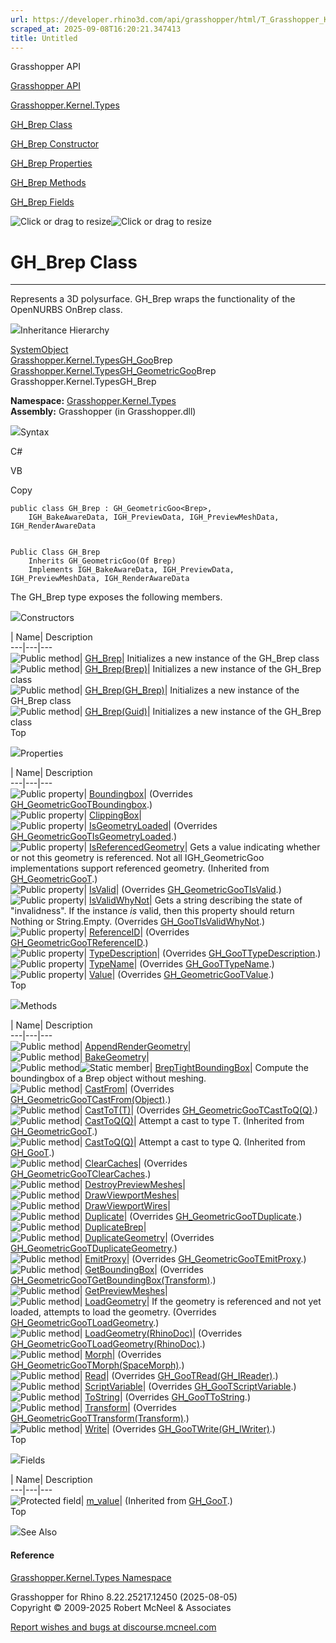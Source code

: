 ```yaml
---
url: https://developer.rhino3d.com/api/grasshopper/html/T_Grasshopper_Kernel_Types_GH_Brep.htm
scraped_at: 2025-09-08T16:20:21.347413
title: Untitled
---
```


Grasshopper API

[Grasshopper API](../html/723c01da-9986-4db2-8f53-6f3a7494df75.htm
"Grasshopper API")

[Grasshopper.Kernel.Types](../html/N_Grasshopper_Kernel_Types.htm
"Grasshopper.Kernel.Types")

[GH_Brep Class](../html/T_Grasshopper_Kernel_Types_GH_Brep.htm "GH_Brep
Class")

[GH_Brep Constructor
](../html/Overload_Grasshopper_Kernel_Types_GH_Brep__ctor.htm "GH_Brep
Constructor ")

[GH_Brep Properties](../html/Properties_T_Grasshopper_Kernel_Types_GH_Brep.htm
"GH_Brep Properties")

[GH_Brep Methods](../html/Methods_T_Grasshopper_Kernel_Types_GH_Brep.htm
"GH_Brep Methods")

[GH_Brep Fields](../html/Fields_T_Grasshopper_Kernel_Types_GH_Brep.htm
"GH_Brep Fields")

![Click or drag to resize](../icons/TocOpen.gif)![Click or drag to
resize](../icons/TocClose.gif)

# GH_Brep Class  
  
---  
  
Represents a 3D polysurface. GH_Brep wraps the functionality of the OpenNURBS
OnBrep class.

![](../icons/SectionExpanded.png)Inheritance Hierarchy

[SystemObject](https://docs.microsoft.com/dotnet/api/system.object)  
[Grasshopper.Kernel.TypesGH_Goo](T_Grasshopper_Kernel_Types_GH_Goo_1.htm)Brep  
[Grasshopper.Kernel.TypesGH_GeometricGoo](T_Grasshopper_Kernel_Types_GH_GeometricGoo_1.htm)Brep  
Grasshopper.Kernel.TypesGH_Brep  

**Namespace:** [Grasshopper.Kernel.Types](N_Grasshopper_Kernel_Types.htm)  
**Assembly:** Grasshopper (in Grasshopper.dll)

![](../icons/SectionExpanded.png)Syntax

C#

VB

Copy

    
    
    public class GH_Brep : GH_GeometricGoo<Brep>, 
    	IGH_BakeAwareData, IGH_PreviewData, IGH_PreviewMeshData, IGH_RenderAwareData
    
    
    Public Class GH_Brep
    	Inherits GH_GeometricGoo(Of Brep)
    	Implements IGH_BakeAwareData, IGH_PreviewData, IGH_PreviewMeshData, IGH_RenderAwareData

The GH_Brep type exposes the following members.

![](../icons/SectionExpanded.png)Constructors

| Name| Description  
---|---|---  
![Public method](../icons/pubmethod.gif)|
[GH_Brep](M_Grasshopper_Kernel_Types_GH_Brep__ctor.htm)| Initializes a new
instance of the GH_Brep class  
![Public method](../icons/pubmethod.gif)|
[GH_Brep(Brep)](M_Grasshopper_Kernel_Types_GH_Brep__ctor_2.htm)| Initializes a
new instance of the GH_Brep class  
![Public method](../icons/pubmethod.gif)|
[GH_Brep(GH_Brep)](M_Grasshopper_Kernel_Types_GH_Brep__ctor_1.htm)|
Initializes a new instance of the GH_Brep class  
![Public method](../icons/pubmethod.gif)|
[GH_Brep(Guid)](M_Grasshopper_Kernel_Types_GH_Brep__ctor_3.htm)| Initializes a
new instance of the GH_Brep class  
Top

![](../icons/SectionExpanded.png)Properties

| Name| Description  
---|---|---  
![Public property](../icons/pubproperty.gif)|
[Boundingbox](P_Grasshopper_Kernel_Types_GH_Brep_Boundingbox.htm)|  (Overrides
[GH_GeometricGooTBoundingbox](P_Grasshopper_Kernel_Types_GH_GeometricGoo_1_Boundingbox.htm).)  
![Public property](../icons/pubproperty.gif)|
[ClippingBox](P_Grasshopper_Kernel_Types_GH_Brep_ClippingBox.htm)|  
![Public property](../icons/pubproperty.gif)|
[IsGeometryLoaded](P_Grasshopper_Kernel_Types_GH_Brep_IsGeometryLoaded.htm)|
(Overrides
[GH_GeometricGooTIsGeometryLoaded](P_Grasshopper_Kernel_Types_GH_GeometricGoo_1_IsGeometryLoaded.htm).)  
![Public property](../icons/pubproperty.gif)|
[IsReferencedGeometry](P_Grasshopper_Kernel_Types_GH_GeometricGoo_1_IsReferencedGeometry.htm)|
Gets a value indicating whether or not this geometry is referenced. Not all
IGH_GeometricGoo implementations support referenced geometry.  (Inherited from
[GH_GeometricGooT](T_Grasshopper_Kernel_Types_GH_GeometricGoo_1.htm).)  
![Public property](../icons/pubproperty.gif)|
[IsValid](P_Grasshopper_Kernel_Types_GH_Brep_IsValid.htm)|  (Overrides
[GH_GeometricGooTIsValid](P_Grasshopper_Kernel_Types_GH_GeometricGoo_1_IsValid.htm).)  
![Public property](../icons/pubproperty.gif)|
[IsValidWhyNot](P_Grasshopper_Kernel_Types_GH_Brep_IsValidWhyNot.htm)|  Gets a
string describing the state of "invalidness". If the instance _is_ valid, then
this property should return Nothing or String.Empty.  (Overrides
[GH_GooTIsValidWhyNot](P_Grasshopper_Kernel_Types_GH_Goo_1_IsValidWhyNot.htm).)  
![Public property](../icons/pubproperty.gif)|
[ReferenceID](P_Grasshopper_Kernel_Types_GH_Brep_ReferenceID.htm)|  (Overrides
[GH_GeometricGooTReferenceID](P_Grasshopper_Kernel_Types_GH_GeometricGoo_1_ReferenceID.htm).)  
![Public property](../icons/pubproperty.gif)|
[TypeDescription](P_Grasshopper_Kernel_Types_GH_Brep_TypeDescription.htm)|
(Overrides
[GH_GooTTypeDescription](P_Grasshopper_Kernel_Types_GH_Goo_1_TypeDescription.htm).)  
![Public property](../icons/pubproperty.gif)|
[TypeName](P_Grasshopper_Kernel_Types_GH_Brep_TypeName.htm)|  (Overrides
[GH_GooTTypeName](P_Grasshopper_Kernel_Types_GH_Goo_1_TypeName.htm).)  
![Public property](../icons/pubproperty.gif)|
[Value](P_Grasshopper_Kernel_Types_GH_Brep_Value.htm)|  (Overrides
[GH_GeometricGooTValue](P_Grasshopper_Kernel_Types_GH_GeometricGoo_1_Value.htm).)  
Top

![](../icons/SectionExpanded.png)Methods

| Name| Description  
---|---|---  
![Public method](../icons/pubmethod.gif)|
[AppendRenderGeometry](M_Grasshopper_Kernel_Types_GH_Brep_AppendRenderGeometry.htm)|  
![Public method](../icons/pubmethod.gif)|
[BakeGeometry](M_Grasshopper_Kernel_Types_GH_Brep_BakeGeometry.htm)|  
![Public method](../icons/pubmethod.gif)![Static member](../icons/static.gif)|
[BrepTightBoundingBox](M_Grasshopper_Kernel_Types_GH_Brep_BrepTightBoundingBox.htm)|
Compute the boundingbox of a Brep object without meshing.  
![Public method](../icons/pubmethod.gif)|
[CastFrom](M_Grasshopper_Kernel_Types_GH_Brep_CastFrom.htm)|  (Overrides
[GH_GeometricGooTCastFrom(Object)](M_Grasshopper_Kernel_Types_GH_GeometricGoo_1_CastFrom.htm).)  
![Public method](../icons/pubmethod.gif)|
[CastToT(T)](M_Grasshopper_Kernel_Types_GH_Brep_CastTo__1.htm)|  (Overrides
[GH_GeometricGooTCastToQ(Q)](M_Grasshopper_Kernel_Types_GH_GeometricGoo_1_CastTo__1.htm).)  
![Public method](../icons/pubmethod.gif)|
[CastToQ(Q)](M_Grasshopper_Kernel_Types_GH_GeometricGoo_1_CastTo__1.htm)|
Attempt a cast to type T.  (Inherited from
[GH_GeometricGooT](T_Grasshopper_Kernel_Types_GH_GeometricGoo_1.htm).)  
![Public method](../icons/pubmethod.gif)|
[CastToQ(Q)](M_Grasshopper_Kernel_Types_GH_Goo_1_CastTo__1.htm)|  Attempt a
cast to type Q.  (Inherited from
[GH_GooT](T_Grasshopper_Kernel_Types_GH_Goo_1.htm).)  
![Public method](../icons/pubmethod.gif)|
[ClearCaches](M_Grasshopper_Kernel_Types_GH_Brep_ClearCaches.htm)|  (Overrides
[GH_GeometricGooTClearCaches](M_Grasshopper_Kernel_Types_GH_GeometricGoo_1_ClearCaches.htm).)  
![Public method](../icons/pubmethod.gif)|
[DestroyPreviewMeshes](M_Grasshopper_Kernel_Types_GH_Brep_DestroyPreviewMeshes.htm)|  
![Public method](../icons/pubmethod.gif)|
[DrawViewportMeshes](M_Grasshopper_Kernel_Types_GH_Brep_DrawViewportMeshes.htm)|  
![Public method](../icons/pubmethod.gif)|
[DrawViewportWires](M_Grasshopper_Kernel_Types_GH_Brep_DrawViewportWires.htm)|  
![Public method](../icons/pubmethod.gif)|
[Duplicate](M_Grasshopper_Kernel_Types_GH_Brep_Duplicate.htm)|  (Overrides
[GH_GeometricGooTDuplicate](M_Grasshopper_Kernel_Types_GH_GeometricGoo_1_Duplicate.htm).)  
![Public method](../icons/pubmethod.gif)|
[DuplicateBrep](M_Grasshopper_Kernel_Types_GH_Brep_DuplicateBrep.htm)|  
![Public method](../icons/pubmethod.gif)|
[DuplicateGeometry](M_Grasshopper_Kernel_Types_GH_Brep_DuplicateGeometry.htm)|
(Overrides
[GH_GeometricGooTDuplicateGeometry](M_Grasshopper_Kernel_Types_GH_GeometricGoo_1_DuplicateGeometry.htm).)  
![Public method](../icons/pubmethod.gif)|
[EmitProxy](M_Grasshopper_Kernel_Types_GH_Brep_EmitProxy.htm)|  (Overrides
[GH_GeometricGooTEmitProxy](M_Grasshopper_Kernel_Types_GH_GeometricGoo_1_EmitProxy.htm).)  
![Public method](../icons/pubmethod.gif)|
[GetBoundingBox](M_Grasshopper_Kernel_Types_GH_Brep_GetBoundingBox.htm)|
(Overrides
[GH_GeometricGooTGetBoundingBox(Transform)](M_Grasshopper_Kernel_Types_GH_GeometricGoo_1_GetBoundingBox.htm).)  
![Public method](../icons/pubmethod.gif)|
[GetPreviewMeshes](M_Grasshopper_Kernel_Types_GH_Brep_GetPreviewMeshes.htm)|  
![Public method](../icons/pubmethod.gif)|
[LoadGeometry](M_Grasshopper_Kernel_Types_GH_Brep_LoadGeometry.htm)|  If the
geometry is referenced and not yet loaded, attempts to load the geometry.
(Overrides
[GH_GeometricGooTLoadGeometry](M_Grasshopper_Kernel_Types_GH_GeometricGoo_1_LoadGeometry.htm).)  
![Public method](../icons/pubmethod.gif)|
[LoadGeometry(RhinoDoc)](M_Grasshopper_Kernel_Types_GH_Brep_LoadGeometry_1.htm)|
(Overrides
[GH_GeometricGooTLoadGeometry(RhinoDoc)](M_Grasshopper_Kernel_Types_GH_GeometricGoo_1_LoadGeometry_1.htm).)  
![Public method](../icons/pubmethod.gif)|
[Morph](M_Grasshopper_Kernel_Types_GH_Brep_Morph.htm)|  (Overrides
[GH_GeometricGooTMorph(SpaceMorph)](M_Grasshopper_Kernel_Types_GH_GeometricGoo_1_Morph.htm).)  
![Public method](../icons/pubmethod.gif)|
[Read](M_Grasshopper_Kernel_Types_GH_Brep_Read.htm)|  (Overrides
[GH_GooTRead(GH_IReader)](M_Grasshopper_Kernel_Types_GH_Goo_1_Read.htm).)  
![Public method](../icons/pubmethod.gif)|
[ScriptVariable](M_Grasshopper_Kernel_Types_GH_Brep_ScriptVariable.htm)|
(Overrides
[GH_GooTScriptVariable](M_Grasshopper_Kernel_Types_GH_Goo_1_ScriptVariable.htm).)  
![Public method](../icons/pubmethod.gif)|
[ToString](M_Grasshopper_Kernel_Types_GH_Brep_ToString.htm)|  (Overrides
[GH_GooTToString](M_Grasshopper_Kernel_Types_GH_Goo_1_ToString.htm).)  
![Public method](../icons/pubmethod.gif)|
[Transform](M_Grasshopper_Kernel_Types_GH_Brep_Transform.htm)|  (Overrides
[GH_GeometricGooTTransform(Transform)](M_Grasshopper_Kernel_Types_GH_GeometricGoo_1_Transform.htm).)  
![Public method](../icons/pubmethod.gif)|
[Write](M_Grasshopper_Kernel_Types_GH_Brep_Write.htm)|  (Overrides
[GH_GooTWrite(GH_IWriter)](M_Grasshopper_Kernel_Types_GH_Goo_1_Write.htm).)  
Top

![](../icons/SectionExpanded.png)Fields

| Name| Description  
---|---|---  
![Protected field](../icons/protfield.gif)|
[m_value](F_Grasshopper_Kernel_Types_GH_Goo_1_m_value.htm)|  (Inherited from
[GH_GooT](T_Grasshopper_Kernel_Types_GH_Goo_1.htm).)  
Top

![](../icons/SectionExpanded.png)See Also

#### Reference

[Grasshopper.Kernel.Types Namespace](N_Grasshopper_Kernel_Types.htm)

Grasshopper for Rhino 8.22.25217.12450 (2025-08-05)  
Copyright © 2009-2025 Robert McNeel & Associates

[Report wishes and bugs at
discourse.mcneel.com](https://discourse.mcneel.com/c/grasshopper)

